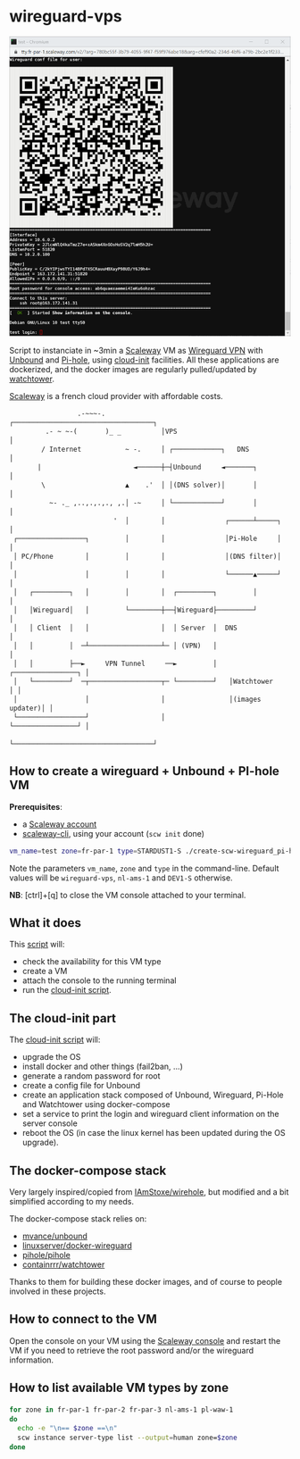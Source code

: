 # wireguard-vps

![screenshot](./assets/scw-wireguard.png)

Script to instanciate in ~3min a [Scaleway](https://www.scaleway.com/) VM as [Wireguard VPN](https://www.wireguard.com/) with [Unbound](https://nlnetlabs.nl/projects/unbound/about/) and [Pi-hole](https://github.com/pi-hole), using [cloud-init](https://cloudinit.readthedocs.io/en/latest/) facilities.
All these applications are dockerized, and the docker images are regularly pulled/updated by [watchtower](https://github.com/containrrr/watchtower).

[Scaleway](https://www.scaleway.com/) is a french cloud provider with affordable costs.

```
                 .-~~~-.              ┌───────────────────────────────────┐
         .- ~ ~-(       )_ _          │VPS                                │
        / Internet           ~ -.     │ ┌────────────┐   DNS              │
       |                       ◄──────┼─┤Unbound     ◄───────┐            │
        \                    ▲    .'  │ │(DNS solver)│       │            │
          ~- ._ ,..,.,.,., ,.│ -~     │ └────────────┘       │            │
                          '  │        │               ┌──────┴─────┐      │
 ┌─────────────────┐         │        │               │Pi-Hole     │      │
 │ PC/Phone        │         │        │               │(DNS filter)│      │
 │                 │         │        │               └──────▲─────┘      │
 │   ┌─────────┐   │         │        │  ┌─────────┐         │            │
 │   │Wireguard│   │         └────────┼──┤Wireguard├─────────┘            │
 │   │ Client  │   │                  │  │ Server  │  DNS                 │
 │   │         │  ─┴──────────────────┴─ │ (VPN)   │                      │
 │   │         ├──►     VPN Tunnel     ──►         │   ┌────────────────┐ │
 │   └─────────┘  ─┬──────────────────┬─ └─────────┘   │Watchtower      │ │
 │                 │                  │                │(images updater)│ │
 └─────────────────┘                  │                └────────────────┘ │
                                      └───────────────────────────────────┘
```

## How to create a wireguard + Unbound + PI-hole VM

__Prerequisites__:
- a [Scaleway account](https://console.scaleway.com/register)
- [scaleway-cli](https://github.com/scaleway/scaleway-cli), using your account (`scw init` done)

```bash
vm_name=test zone=fr-par-1 type=STARDUST1-S ./create-scw-wireguard_pi-hole_unbound.sh
```

Note the parameters `vm_name`, `zone` and `type` in the command-line.
Default values will be `wireguard-vps`, `nl-ams-1` and `DEV1-S` otherwise.


__NB__: [ctrl]+[q] to close the VM console attached to your terminal.


## What it does

This [script](./create-scw-wireguard_pi-hole_unbound.sh) will:
- check the availability for this VM type
- create a VM
- attach the console to the running terminal
- run the [cloud-init script](./cloud-init/wireguard_pi-hole_unbound.sh).


## The cloud-init part

The [cloud-init script](./cloud-init/wireguard_pi-hole_unbound.sh) will:
- upgrade the OS
- install docker and other things (fail2ban, ...)
- generate a random password for root
- create a config file for Unbound
- create an application stack composed of Unbound, Wireguard, Pi-Hole and Watchtower using docker-compose
- set a service to print the login and wireguard client information on the server console
- reboot the OS (in case the linux kernel has been updated during the OS upgrade). 


## The docker-compose stack

Very largely inspired/copied from [IAmStoxe/wirehole](https://github.com/IAmStoxe/wirehole), but modified and a bit simplified according to my needs.

The docker-compose stack relies on:
- [mvance/unbound](https://github.com/MatthewVance/unbound-docker)
- [linuxserver/docker-wireguard](https://github.com/linuxserver/docker-wireguard)
- [pihole/pihole](https://github.com/pi-hole/pi-hole)
- [containrrr/watchtower](https://github.com/containrrr/watchtower)

Thanks to them for building these docker images, and of course to people involved in these projects.


## How to connect to the VM

Open the console on your VM using the [Scaleway console](https://console.scaleway.com/) and restart the VM if you need to retrieve the root password and/or the wireguard information.


## How to list available VM types by zone

```bash
for zone in fr-par-1 fr-par-2 fr-par-3 nl-ams-1 pl-waw-1
do
  echo -e "\n== $zone ==\n"
  scw instance server-type list --output=human zone=$zone
done
```
